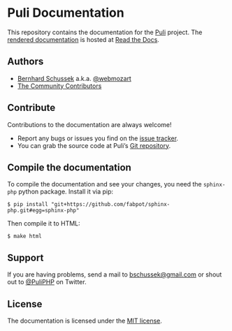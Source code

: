 Puli Documentation
==================

This repository contains the documentation for the [Puli] project. The [rendered
documentation] is hosted at [Read the Docs].

Authors
-------

* [Bernhard Schussek] a.k.a. [@webmozart]
* [The Community Contributors]

Contribute
----------

Contributions to the documentation are always welcome!

* Report any bugs or issues you find on the [issue tracker].
* You can grab the source code at Puli’s [Git repository].

Compile the documentation
-------------------------

To compile the documentation and see your changes, you need the `sphinx-php` python package.  Install it via pip:

```
$ pip install "git+https://github.com/fabpot/sphinx-php.git#egg=sphinx-php"
```

Then compile it to HTML:

```
$ make html
```

Support
-------

If you are having problems, send a mail to bschussek@gmail.com or shout out to
[@PuliPHP] on Twitter.

License
-------

The documentation is licensed under the [MIT license].

[Puli]: https://github.com/puli/puli
[rendered documentation]: http://docs.puli.io/en/latest/index.html
[Read the Docs]: https://readthedocs.org
[Bernhard Schussek]: http://webmozarts.com
[The Community Contributors]: https://github.com/puli/docs/graphs/contributors
[issue tracker]: https://github.com/puli/docs/issues
[Git repository]: https://github.com/puli/docs
[@webmozart]: https://twitter.com/webmozart
[@PuliPHP]: https://twitter.com/PuliPHP
[MIT license]: LICENSE
